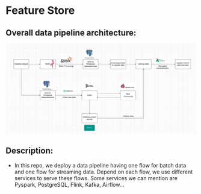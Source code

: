 # Feature Store

## Overall data pipeline architecture:

![](images/data-pipeline-architecture.png)

## **Description**: 
+ In this repo, we deploy a data pipeline having one flow for batch data and one flow for streaming data. Depend on each flow, we use different services to serve these flows. Some services we can mention are Pyspark, PostgreSQL, Flink, Kafka, Airflow... 